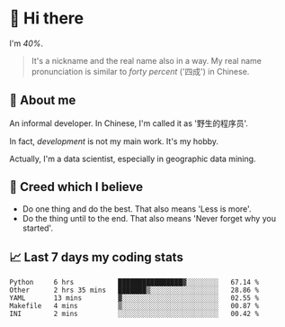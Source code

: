 # 👋 Hi there

I'm *40%*.

> It's a nickname and the real name also in a way.
> My real name pronunciation is similar to *forty percent* ('四成') in Chinese.

## :speech_balloon: About me

An informal developer. In Chinese, I'm called it as '野生的程序员'.

In fact, _development_ is not my main work. It's my hobby.

Actually, I'm a data scientist, especially in geographic data mining.

## :see_no_evil: Creed which I believe

- Do one thing and do the best. That also means 'Less is more'.
- Do the thing until to the end. That also means 'Never forget why you started'.

## :chart_with_upwards_trend: Last 7 days my coding stats

<!--START_SECTION:waka-->

```text
Python     6 hrs           ████████████████▓░░░░░░░░   67.14 %
Other      2 hrs 35 mins   ███████▒░░░░░░░░░░░░░░░░░   28.86 %
YAML       13 mins         ▓░░░░░░░░░░░░░░░░░░░░░░░░   02.55 %
Makefile   4 mins          ▒░░░░░░░░░░░░░░░░░░░░░░░░   00.87 %
INI        2 mins          ░░░░░░░░░░░░░░░░░░░░░░░░░   00.42 %
```

<!--END_SECTION:waka-->
